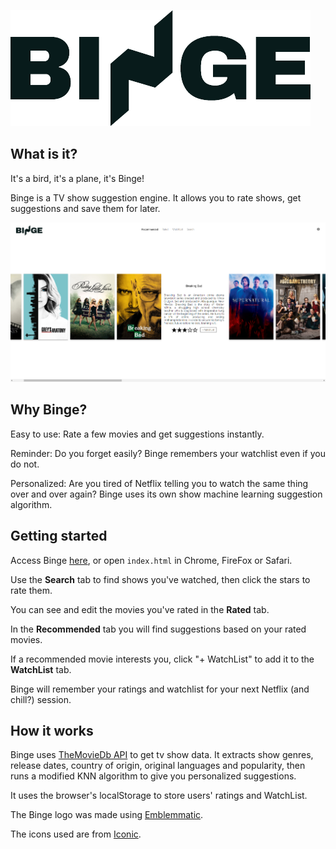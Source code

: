 ![Binge](Binge.png?raw=true)

## What is it?
It's a bird, it's a plane, it's Binge!

Binge is a TV show suggestion engine. It allows you to rate shows, get suggestions and save them for later.

![](Capture.PNG?raw=true)

## Why Binge?
Easy to use: Rate a few movies and get suggestions instantly.

Reminder: Do you forget easily? Binge remembers your watchlist even if you do not.

Personalized: Are you tired of Netflix telling you to watch the same thing over and over again? Binge uses its own show machine learning suggestion algorithm.

## Getting started
Access Binge [here](https://kartoshka.github.io/Binge/), or open `index.html` in Chrome, FireFox or Safari.

Use the **Search** tab to find shows you've watched, then click the stars to rate them.

You can see and edit the movies you've rated in the **Rated** tab.

In the **Recommended** tab you will find suggestions based on your rated movies.

If a recommended movie interests you, click "+ WatchList" to add it to the **WatchList** tab.

Binge will remember your ratings and watchlist for your next Netflix (and chill?) session.

## How it works
Binge uses [TheMovieDb API](https://www.themoviedb.org/) to get tv show data. It extracts show genres, release dates, country of origin, original languages and popularity, then runs a modified KNN algorithm to give you personalized suggestions.

It uses the browser's localStorage to store users' ratings and WatchList.

The Binge logo was made using [Emblemmatic](https://emblemmatic.org/markmaker/#/).

The icons used are from [Iconic](https://useiconic.com/).
